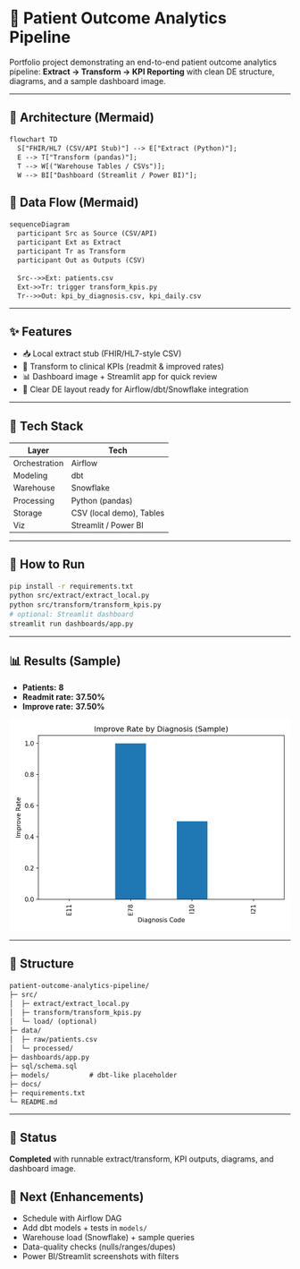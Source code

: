 # 🏥 Patient Outcome Analytics Pipeline

Portfolio project demonstrating an end-to-end patient outcome analytics pipeline: **Extract → Transform → KPI Reporting** with clean DE structure, diagrams, and a sample dashboard image.

---

## 🧱 Architecture (Mermaid)
```mermaid
flowchart TD
  S["FHIR/HL7 (CSV/API Stub)"] --> E["Extract (Python)"];
  E --> T["Transform (pandas)"];
  T --> W[("Warehouse Tables / CSVs")];
  W --> BI["Dashboard (Streamlit / Power BI)"];
```

## 🔁 Data Flow (Mermaid)
```mermaid
sequenceDiagram
  participant Src as Source (CSV/API)
  participant Ext as Extract
  participant Tr as Transform
  participant Out as Outputs (CSV)

  Src-->>Ext: patients.csv
  Ext->>Tr: trigger transform_kpis.py
  Tr-->>Out: kpi_by_diagnosis.csv, kpi_daily.csv
```

---

## ✨ Features
- 📥 Local extract stub (FHIR/HL7-style CSV)
- 🧮 Transform to clinical KPIs (readmit & improved rates)
- 📊 Dashboard image + Streamlit app for quick review
- 🧱 Clear DE layout ready for Airflow/dbt/Snowflake integration

---

## 🧰 Tech Stack
| Layer        | Tech                         |
|--------------|------------------------------|
| Orchestration| Airflow                      |
| Modeling     | dbt                          |
| Warehouse    | Snowflake                    |
| Processing   | Python (pandas)              |
| Storage      | CSV (local demo), Tables     |
| Viz          | Streamlit / Power BI         |

---
## 🚀 How to Run
```bash
pip install -r requirements.txt
python src/extract/extract_local.py
python src/transform/transform_kpis.py
# optional: Streamlit dashboard
streamlit run dashboards/app.py
```

---

## 📊 Results (Sample)
- **Patients:** **8**
- **Readmit rate:** **37.50%**
- **Improve rate:** **37.50%**

![dashboard](dashboards/patient_outcomes_dashboard.png)

---

## 📁 Structure
```
patient-outcome-analytics-pipeline/
├─ src/
│  ├─ extract/extract_local.py
│  ├─ transform/transform_kpis.py
│  └─ load/ (optional)
├─ data/
│  ├─ raw/patients.csv
│  └─ processed/
├─ dashboards/app.py
├─ sql/schema.sql
├─ models/          # dbt-like placeholder
├─ docs/
├─ requirements.txt
└─ README.md
```

---

## 🏁 Status
**Completed** with runnable extract/transform, KPI outputs, diagrams, and dashboard image.


## 🔧 Next (Enhancements)
- Schedule with Airflow DAG
- Add dbt models + tests in `models/`
- Warehouse load (Snowflake) + sample queries
- Data-quality checks (nulls/ranges/dupes)
- Power BI/Streamlit screenshots with filters

